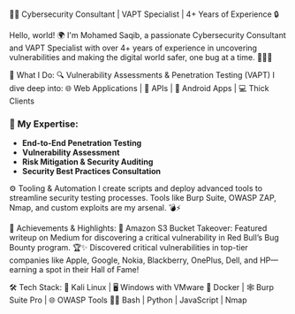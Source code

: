 
👨‍💻 Cybersecurity Consultant | VAPT Specialist | 4+ Years of Experience 🔒

Hello, world! 🌍 I'm Mohamed Saqib, a passionate Cybersecurity Consultant and VAPT Specialist with over 4+ years of experience in uncovering vulnerabilities and making the digital world safer, one bug at a time. 🕵️‍♂️🔐

🚀 What I Do:
🔍 Vulnerability Assessments & Penetration Testing (VAPT)
I dive deep into:
🌐 Web Applications | 🔗 APIs | 📱 Android Apps | 💻 Thick Clients

### 🔧 **My Expertise**:  

- **End-to-End Penetration Testing**  
- **Vulnerability Assessment**  
- **Risk Mitigation & Security Auditing**  
- **Security Best Practices Consultation**

⚙️ Tooling & Automation
I create scripts and deploy advanced tools to streamline security testing processes. Tools like Burp Suite, OWASP ZAP, Nmap, and custom exploits are my arsenal. 💣⚡

🔑 Achievements & Highlights:
🛒 Amazon S3 Bucket Takeover: Featured writeup on Medium for discovering a critical vulnerability in Red Bull’s Bug Bounty program.
🏆✨ Discovered critical vulnerabilities in top-tier companies like Apple, Google, Nokia, Blackberry, OnePlus, Dell, and HP—earning a spot in their Hall of Fame!

🛠️ Tech Stack:
🐧 Kali Linux | 🖥️ Windows with VMware
🐳 Docker | 🕸️ Burp Suite Pro | 🌐 OWASP Tools
🧑‍💻 Bash | Python | JavaScript | Nmap
